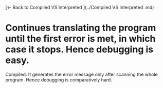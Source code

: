 [← Back to Compiled VS Interpreted ](../Compiled VS Interpreted .md)

# Continues translating the program until the first error is met, in which case it stops. Hence debugging is easy.

Compiled: It generates the error message only after scanning the whole program. Hence debugging is comparatively hard.